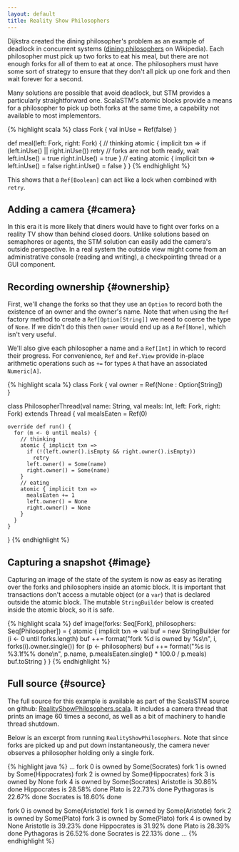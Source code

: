 ```yaml
---
layout: default
title: Reality Show Philosophers
---
```


Dijkstra created the dining philosopher's problem as an example of
deadlock in concurrent systems ([dining
philosophers](http://en.wikipedia.org/wiki/Dining_philosophers_problem)
on Wikipedia). Each philosopher must pick up two forks to eat his meal,
but there are not enough forks for all of them to eat at once. The
philosophers must have some sort of strategy to ensure that they don't
all pick up one fork and then wait forever for a second.

Many solutions are possible that avoid deadlock, but STM provides a
particularly straightforward one. ScalaSTM's atomic blocks provide a
means for a philosopher to pick up both forks at the same time, a
capability not available to most implementors.

{% highlight scala %}
  class Fork { val inUse = Ref(false) }

  def meal(left: Fork, right: Fork) {
    // thinking
    atomic { implicit txn =>
      if (left.inUse() || right.inUse())
        retry // forks are not both ready, wait
      left.inUse() = true
      right.inUse() = true
    }
    // eating
    atomic { implicit txn =>
      left.inUse() = false
      right.inUse() = false
    }
  }
{% endhighlight %}

This shows that a `Ref[Boolean]` can act like a lock when combined with
`retry`.

Adding a camera {#camera}
---------------

In this era it is more likely that diners would have to fight over forks
on a reality TV show than behind closed doors. Unlike solutions based on
semaphores or agents, the STM solution can easily add the camera's
outside perspective. In a real system the outside view might come from
an administrative console (reading and writing), a checkpointing thread
or a GUI component.

Recording ownership {#ownership}
-------------------

First, we'll change the forks so that they use an `Option` to record
both the existence of an owner and the owner's name. Note that when
using the `Ref` factory method to create a `Ref[Option[String]]` we need
to coerce the type of `None`. If we didn't do this then `owner` would
end up as a `Ref[None]`, which isn't very useful.

We'll also give each philosopher a name and a `Ref[Int]` in which to
record their progress. For convenience, `Ref` and `Ref.View` provide
in-place arithmetic operations such as `+=` for types `A` that have an
associated `Numeric[A]`.

{% highlight scala %}
  class Fork {
    val owner = Ref(None : Option[String])    
  }

  class PhilosopherThread(val name: String, val meals: Int,
          left: Fork, right: Fork) extends Thread {
    val mealsEaten = Ref(0)

    override def run() {
      for (m <- 0 until meals) {
        // thinking
        atomic { implicit txn =>
          if (!(left.owner().isEmpty && right.owner().isEmpty))
            retry
          left.owner() = Some(name)
          right.owner() = Some(name)
        }
        // eating
        atomic { implicit txn =>
          mealsEaten += 1
          left.owner() = None
          right.owner() = None
        }
      }
    }
  }
{% endhighlight %}

Capturing a snapshot {#image}
--------------------

Capturing an image of the state of the system is now as easy as
iterating over the forks and philosophers inside an atomic block. It is
important that transactions don't access a mutable object (or a `var`)
that is declared outside the atomic block. The mutable `StringBuilder`
below is created inside the atomic block, so it is safe.

{% highlight scala %}
  def image(forks: Seq[Fork], philosophers: Seq[Philosopher]) = {
    atomic { implicit txn =>
      val buf = new StringBuilder
      for (i <- 0 until forks.length)
        buf ++= format("fork %d is owned by %s\n", i, forks(i).owner.single())
      for (p <- philosophers)
        buf ++= format("%s is %3.1f%% done\n", p.name,
            p.mealsEaten.single() * 100.0 / p.meals)
      buf.toString
    }
  }
{% endhighlight %}

Full source {#source}
-----------

The full source for this example is available as part of the ScalaSTM
source on github:
[RealityShowPhilosophers.scala](https://github.com/nbronson/scala-stm/blob/master/src/test/scala/scala/concurrent/stm/examples/RealityShowPhilosophers.scala).
It includes a camera thread that prints an image 60 times a second, as
well as a bit of machinery to handle thread shutdown.

Below is an excerpt from running `RealityShowPhilosophers`. Note that
since forks are picked up and put down instantaneously, the camera never
observes a philosopher holding only a single fork.

{% highlight java %}
...
fork 0 is owned by Some(Socrates)
fork 1 is owned by Some(Hippocrates)
fork 2 is owned by Some(Hippocrates)
fork 3 is owned by None
fork 4 is owned by Some(Socrates)
Aristotle is 30.86% done
Hippocrates is 28.58% done
Plato is 22.73% done
Pythagoras is 22.67% done
Socrates is 18.60% done

fork 0 is owned by Some(Aristotle)
fork 1 is owned by Some(Aristotle)
fork 2 is owned by Some(Plato)
fork 3 is owned by Some(Plato)
fork 4 is owned by None
Aristotle is 39.23% done
Hippocrates is 31.92% done
Plato is 28.39% done
Pythagoras is 26.52% done
Socrates is 22.13% done
...
{% endhighlight %}
